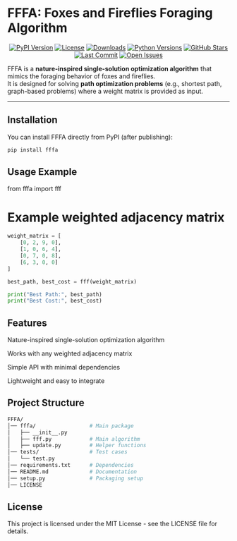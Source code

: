 # FFFA: Foxes and Fireflies Foraging Algorithm

<p align="center">
  <a href="https://pypi.org/project/fffa/"><img src="https://img.shields.io/pypi/v/fffa.svg" alt="PyPI Version"></a>
  <a href="https://github.com/zeshanalvi/fffa/blob/main/LICENSE"><img src="https://img.shields.io/pypi/l/fffa.svg" alt="License"></a>
  <a href="https://pepy.tech/project/fffa/"><img src="https://static.pepy.tech/badge/fffa" alt="Downloads"></a>
  <a href="https://pypi.org/project/fffa/"><img src="https://img.shields.io/pypi/pyversions/fffa.svg" alt="Python Versions"></a>
  <a href="https://github.com/zeshanalvi/fffa/stargazers"><img src="https://img.shields.io/github/stars/zeshanalvi/fffa?style=social" alt="GitHub Stars"></a>
  <a href="https://github.com/zeshanalvi/fffa/commits/main"><img src="https://img.shields.io/github/last-commit/zeshanalvi/fffa.svg" alt="Last Commit"></a>
  <a href="https://github.com/zeshanalvi/fffa/issues"><img src="https://img.shields.io/github/issues/zeshanalvi/fffa.svg" alt="Open Issues"></a>
</p>

FFFA is a **nature-inspired single-solution optimization algorithm** that mimics the foraging behavior of foxes and fireflies.  
It is designed for solving **path optimization problems** (e.g., shortest path, graph-based problems) where a weight matrix is provided as input.  

---

## Installation

You can install FFFA directly from PyPI (after publishing):

```bash
pip install fffa
```
## Usage Example

from fffa import fff

# Example weighted adjacency matrix

```python
weight_matrix = [
    [0, 2, 9, 0],
    [1, 0, 6, 4],
    [0, 7, 0, 8],
    [6, 3, 0, 0]
]

best_path, best_cost = fff(weight_matrix)

print("Best Path:", best_path)
print("Best Cost:", best_cost)
```

## Features

Nature-inspired single-solution optimization algorithm

Works with any weighted adjacency matrix

Simple API with minimal dependencies

Lightweight and easy to integrate

## Project Structure

```bash
FFFA/
│── fffa/                 # Main package
│   ├── __init__.py
│   ├── fff.py            # Main algorithm
│   ├── update.py         # Helper functions
│── tests/                # Test cases
│   └── test.py
│── requirements.txt      # Dependencies
│── README.md             # Documentation
│── setup.py              # Packaging setup
│── LICENSE

```

## License

This project is licensed under the MIT License - see the LICENSE file for details.

